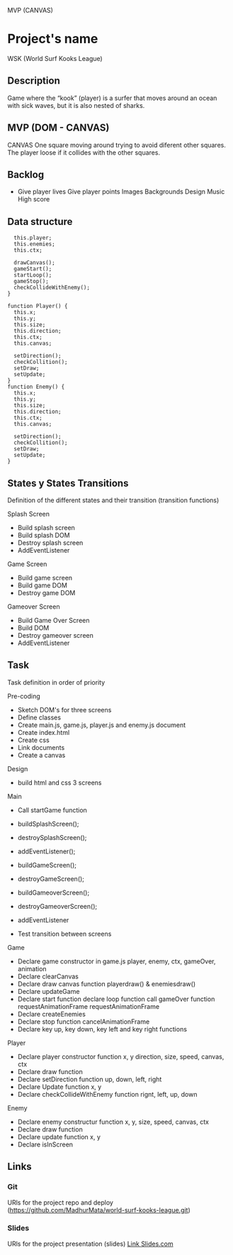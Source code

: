 



MVP (CANVAS)



# Project's name
WSK (World Surf Kooks League)


## Description
Game where the “kook” (player) is a surfer that moves around an ocean with sick waves, but it is also nested of sharks.

## MVP (DOM - CANVAS)

CANVAS One square moving around trying to avoid diferent other squares. The player loose if it collides with the other squares.

## Backlog
  - Give player lives
  Give player points
  Images
  Backgrounds
  Design
  Music
  High score

## Data structure
  ```function Game() {
    this.player;
    this.enemies;
    this.ctx;

    drawCanvas();
    gameStart();
    startLoop();
    gameStop();
    checkCollideWithEnemy();
  }

  function Player() {
    this.x;
    this.y;
    this.size;
    this.direction;
    this.ctx;
    this.canvas;

    setDirection();
    checkCollition();
    setDraw;
    setUpdate;
  }
  function Enemy() {
    this.x;
    this.y;
    this.size;
    this.direction;
    this.ctx;
    this.canvas;

    setDirection();
    checkCollition();
    setDraw;
    setUpdate;
  }
  ```

## States y States Transitions
Definition of the different states and their transition (transition functions)

Splash Screen
- Build splash screen
- Build splash DOM
- Destroy splash screen
- AddEventListener

Game Screen
  - Build game screen
  - Build game DOM
  - Destroy game DOM

Gameover Screen
  - Build Game Over Screen
  - Build DOM
  - Destroy gameover screen 
  - AddEventListener

## Task
Task definition in order of priority

Pre-coding
  - Sketch DOM's for three screens
  - Define classes
  - Create main.js, game.js, player.js and       enemy.js document
  - Create index.html
  - Create css
  - Link documents
  - Create a canvas

 Design 
  - build html and css 3 screens

  Main
  - Call startGame function
  - buildSplashScreen();
  - destroySplashScreen();
  - addEventListener();
  - buildGameScreen();
  - destroyGameScreen(); 

  - buildGameoverScreen();
  - destroyGameoverScreen(); 
  - addEventListener
  - Test transition between screens

Game
  - Declare game constructor in game.js
      player, enemy, ctx, gameOver, animation
  - Declare clearCanvas 
  - Declare draw canvas function
      playerdraw() & enemiesdraw()
  - Declare updateGame
  - Declare start function
      declare loop function
        call gameOver function
        requestAnimationFrame
      requestAnimationFrame  
  - Declare createEnemies
  - Declare stop function
      cancelAnimationFrame
  - Declare key up, key down, key left and key right functions

 Player 
  - Declare player constructor function
      x, y direction, size, speed, canvas, ctx
  - Declare draw function
  - Declare setDirection function
      up, down, left, right
  - Declare Update function
      x, y
  - Declare checkCollideWithEnemy function
    rignt, left, up, down
    
Enemy
  - Declare enemy constructur function
      x, y, size, speed, canvas, ctx
  - Declare draw function
  - Declare update function
      x, y
  - Declare isInScreen



## Links


### Git
URls for the project repo and deploy
(https://github.com/MadhurMata/world-surf-kooks-league.git)

### Slides
URls for the project presentation (slides)
[Link Slides.com](http://slides.com)